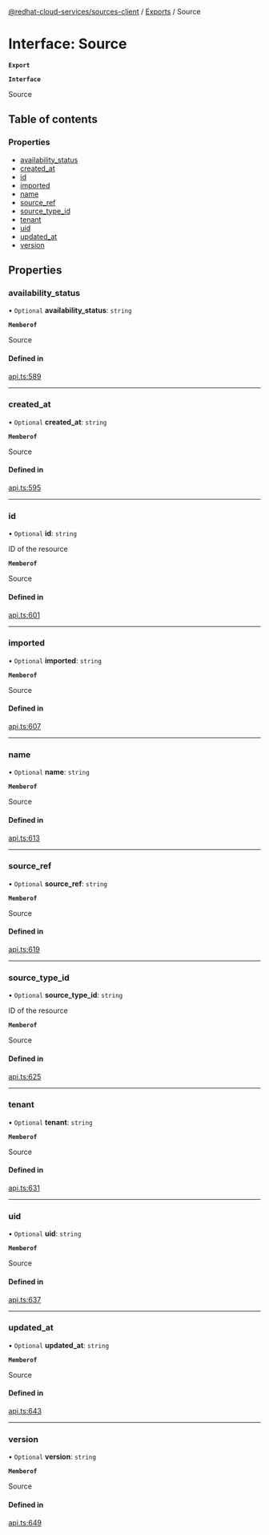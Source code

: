 [@redhat-cloud-services/sources-client](../README.md) / [Exports](../modules.md) / Source

# Interface: Source

**`Export`**

**`Interface`**

Source

## Table of contents

### Properties

- [availability\_status](Source.md#availability_status)
- [created\_at](Source.md#created_at)
- [id](Source.md#id)
- [imported](Source.md#imported)
- [name](Source.md#name)
- [source\_ref](Source.md#source_ref)
- [source\_type\_id](Source.md#source_type_id)
- [tenant](Source.md#tenant)
- [uid](Source.md#uid)
- [updated\_at](Source.md#updated_at)
- [version](Source.md#version)

## Properties

### availability\_status

• `Optional` **availability\_status**: `string`

**`Memberof`**

Source

#### Defined in

[api.ts:589](https://github.com/RedHatInsights/javascript-clients/blob/master/packages/sources/api.ts#L589)

___

### created\_at

• `Optional` **created\_at**: `string`

**`Memberof`**

Source

#### Defined in

[api.ts:595](https://github.com/RedHatInsights/javascript-clients/blob/master/packages/sources/api.ts#L595)

___

### id

• `Optional` **id**: `string`

ID of the resource

**`Memberof`**

Source

#### Defined in

[api.ts:601](https://github.com/RedHatInsights/javascript-clients/blob/master/packages/sources/api.ts#L601)

___

### imported

• `Optional` **imported**: `string`

**`Memberof`**

Source

#### Defined in

[api.ts:607](https://github.com/RedHatInsights/javascript-clients/blob/master/packages/sources/api.ts#L607)

___

### name

• `Optional` **name**: `string`

**`Memberof`**

Source

#### Defined in

[api.ts:613](https://github.com/RedHatInsights/javascript-clients/blob/master/packages/sources/api.ts#L613)

___

### source\_ref

• `Optional` **source\_ref**: `string`

**`Memberof`**

Source

#### Defined in

[api.ts:619](https://github.com/RedHatInsights/javascript-clients/blob/master/packages/sources/api.ts#L619)

___

### source\_type\_id

• `Optional` **source\_type\_id**: `string`

ID of the resource

**`Memberof`**

Source

#### Defined in

[api.ts:625](https://github.com/RedHatInsights/javascript-clients/blob/master/packages/sources/api.ts#L625)

___

### tenant

• `Optional` **tenant**: `string`

**`Memberof`**

Source

#### Defined in

[api.ts:631](https://github.com/RedHatInsights/javascript-clients/blob/master/packages/sources/api.ts#L631)

___

### uid

• `Optional` **uid**: `string`

**`Memberof`**

Source

#### Defined in

[api.ts:637](https://github.com/RedHatInsights/javascript-clients/blob/master/packages/sources/api.ts#L637)

___

### updated\_at

• `Optional` **updated\_at**: `string`

**`Memberof`**

Source

#### Defined in

[api.ts:643](https://github.com/RedHatInsights/javascript-clients/blob/master/packages/sources/api.ts#L643)

___

### version

• `Optional` **version**: `string`

**`Memberof`**

Source

#### Defined in

[api.ts:649](https://github.com/RedHatInsights/javascript-clients/blob/master/packages/sources/api.ts#L649)
